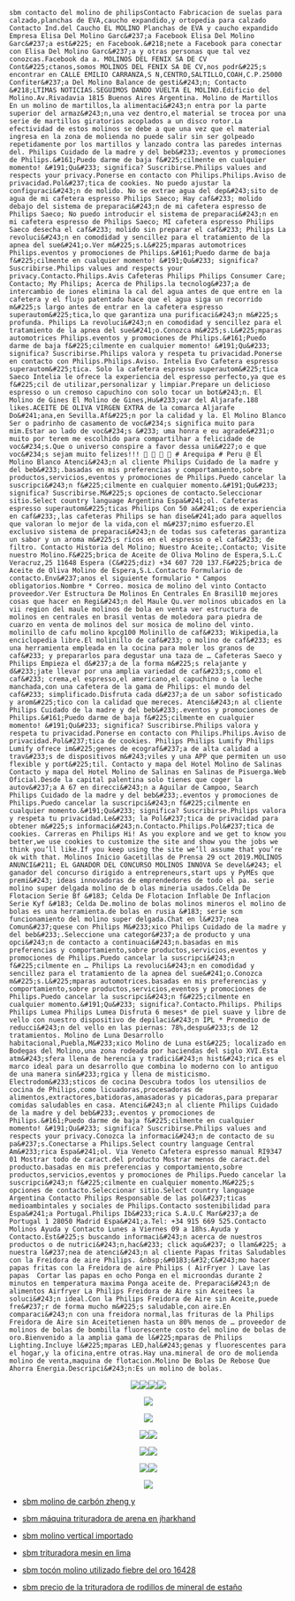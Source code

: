 
```
sbm contacto del molino de philipsContacto Fabricacion de suelas para calzado,planchas de EVA,caucho expandido,y ortopedia para calzado Contacto Ind.del Caucho EL MOLINO Planchas de EVA y caucho expandido Empresa Elisa Del Molino Garc&#237;a Facebook Elisa Del Molino Garc&#237;a est&#225; en Facebook.&#218;nete a Facebook para conectar con Elisa Del Molino Garc&#237;a y otras personas que tal vez conozcas.Facebook da a. MOLINOS DEL FENIX SA DE CV Cont&#225;ctanos,somos MOLINOS DEL FENIX SA DE CV,nos podr&#225;s encontrar en CALLE EMILIO CARRANZA,S N,CENTRO,SALTILLO,COAH,C.P.25000 Confiter&#237;a Del Molino Balance de gesti&#243;n; Contacto &#218;LTIMAS NOTICIAS.SEGUIMOS DANDO VUELTA EL MOLINO.Edificio del Molino.Av.Rivadavia 1815 Buenos Aires Argentina. Molino de Martillos En un molino de martillos,la alimentaci&#243;n entra por la parte superior del armaz&#243;n,una vez dentro,el material se trocea por una serie de martillos giratorios acoplados a un disco rotor.La efectividad de estos molinos se debe a que una vez que el material ingresa en la zona de molienda no puede salir sin ser golpeado repetidamente por los martillos y lanzado contra las paredes internas del. Philips Cuidado de la madre y del beb&#233;.eventos y promociones de Philips.&#161;Puedo darme de baja f&#225;cilmente en cualquier momento! &#191;Qu&#233; significa? Suscribirse.Philips values and respects your privacy.Ponerse en contacto con Philips.Philips.Aviso de privacidad.Pol&#237;tica de cookies. No puedo ajustar la configuraci&#243;n de molido. No se extrae agua del dep&#243;sito de agua de mi cafetera espresso Philips Saeco; Hay caf&#233; molido debajo del sistema de preparaci&#243;n de mi cafetera espresso de Philips Saeco; No puedo introducir el sistema de preparaci&#243;n en mi cafetera espresso de Philips Saeco; MI cafetera espresso Philips Saeco desecha el caf&#233; molido sin preparar el caf&#233; Philips La revoluci&#243;n en comodidad y sencillez para el tratamiento de la apnea del sue&#241;o.Ver m&#225;s.L&#225;mparas automotrices Philips.eventos y promociones de Philips.&#161;Puedo darme de baja f&#225;cilmente en cualquier momento! &#191;Qu&#233; significa? Suscribirse.Philips values and respects your privacy.Contacto.Philips.Avis Cafeteras Philips Philips Consumer Care; Contacto; My Philips; Acerca de Philips.la tecnolog&#237;a de intercambio de iones elimina la cal del agua antes de que entre en la cafetera y el flujo patentado hace que el agua siga un recorrido m&#225;s largo antes de entrar en la cafetera espresso superautom&#225;tica,lo que garantiza una purificaci&#243;n m&#225;s profunda. Philips La revoluci&#243;n en comodidad y sencillez para el tratamiento de la apnea del sue&#241;o.Conozca m&#225;s.L&#225;mparas automotrices Philips.eventos y promociones de Philips.&#161;Puedo darme de baja f&#225;cilmente en cualquier momento! &#191;Qu&#233; significa? Suscribirse.Philips valora y respeta tu privacidad.Ponerse en contacto con Philips.Philips.Aviso. Intelia Evo Cafetera espresso superautom&#225;tica. Solo la cafetera espresso superautom&#225;tica Saeco Intelia le ofrece la experiencia del espresso perfecto,ya que es f&#225;cil de utilizar,personalizar y limpiar.Prepare un delicioso espresso o un cremoso capuchino con solo tocar un bot&#243;n. El Molino de Gines El Molino de Gines,Hu&#233;var del Aljarafe.188 likes.ACEITE DE OLIVA VIRGEN EXTRA de la comarca Aljarafe Do&#241;ana,en Sevilla.Af&#225;n por la calidad y la. El Molino Blanco Ser o padrinho de casamento de voc&#234;s significa muito para mim.Estar ao lado de voc&#234;s &#233; uma honra e eu agrade&#231;o muito por terem me escolhido para compartilhar a felicidade de voc&#234;s.Que o universo conspire a favor dessa uni&#227;o e que voc&#234;s sejam muito felizes!!! 👫 👰 👔 🤵 # Arequipa # Peru @ El Molino Blanco Atenci&#243;n al cliente Philips Cuidado de la madre y del beb&#233;.basadas en mis preferencias y comportamiento,sobre productos,servicios,eventos y promociones de Philips.Puedo cancelar la suscripci&#243;n f&#225;cilmente en cualquier momento.&#191;Qu&#233; significa? Suscribirse.M&#225;s opciones de contacto.Seleccionar sitio.Select country language Argentina Espa&#241;ol. Cafeteras espresso superautom&#225;ticas Philips Con 50 a&#241;os de experiencia en caf&#233;,las cafeteras Philips se han dise&#241;ado para aquellos que valoran lo mejor de la vida,con el m&#237;nimo esfuerzo.El exclusivo sistema de preparaci&#243;n de todas sus cafeteras garantiza un sabor y un aroma m&#225;s ricos en el espresso o el caf&#233; de filtro. Contacto Historia del Molino; Nuestro Aceite;.Contacto; Visite nuestro Molino.F&#225;brica de Aceite de Oliva Molino de Espera,S.L.C Veracruz,25 11648 Espera (C&#225;diz) +34 607 720 137.F&#225;brica de Aceite de Oliva Molino de Espera,S.L.Contacto Formulario de contacto.Env&#237;anos el siguiente formulario * Campos obligatorios.Nombre * Correo. mosica de molino del vinto Contacto proveedor.Ver Estructura De Molinos En Centrales En Brasil10 mejores cosas que hacer en Regi&#243;n del Maule Qu.ver molinos ubicados en la vii region del maule molinos de bola en venta ver estructura de molinos en centrales en brasil ventas de moledora para piedra de cuarzo en venta de molinos del sur mosica de molino del vinto. molinillo de cafu molino kpcg100 Molinillo de caf&#233; Wikipedia,la enciclopedia libre.El molinillo de caf&#233; o molino de caf&#233; es una herramienta empleada en la cocina para moler los granos de caf&#233; y prepararlos para degustar una taza de … Cafeteras Saeco y Philips Empieza el d&#237;a de la forma m&#225;s relajante y d&#233;jate llevar por una amplia variedad de caf&#233;s,como el caf&#233; crema,el espresso,el americano,el capuchino o la leche manchada,con una cafetera de la gama de Philips: el mundo del caf&#233; simplificado.Disfruta cada d&#237;a de un sabor sofisticado y arom&#225;tico con la calidad que mereces. Atenci&#243;n al cliente Philips Cuidado de la madre y del beb&#233;.eventos y promociones de Philips.&#161;Puedo darme de baja f&#225;cilmente en cualquier momento! &#191;Qu&#233; significa? Suscribirse.Philips valora y respeta tu privacidad.Ponerse en contacto con Philips.Philips.Aviso de privacidad.Pol&#237;tica de cookies. Philips Philips Lumify Philips Lumify ofrece im&#225;genes de ecograf&#237;a de alta calidad a trav&#233;s de dispositivos m&#243;viles y una APP que permiten un uso flexible y port&#225;til. Contacto y mapa del Hotel Molino de Salinas Contacto y mapa del Hotel Molino de Salinas en Salinas de Pisuerga.Web Oficial.Desde la capital palentina solo tienes que coger la autov&#237;a A 67 en direcci&#243;n a Aguilar de Campoo, Search Philips Cuidado de la madre y del beb&#233;.eventos y promociones de Philips.Puedo cancelar la suscripci&#243;n f&#225;cilmente en cualquier momento.&#191;Qu&#233; significa? Suscribirse.Philips valora y respeta tu privacidad.Le&#233; la Pol&#237;tica de privacidad para obtener m&#225;s informaci&#243;n.Contacto.Philips.Pol&#237;tica de cookies. Carreras en Philips Hi! As you explore and we get to know you better,we use cookies to customize the site and show you the jobs we think you’ll like.If you keep using the site we’ll assume that you’re ok with that. Molinos Inicio Gacetillas de Prensa 29 oct 2019.MOLINOS ANUNCI&#211; EL GANADOR DEL CONCURSO MOLINOS INNOVA Se devel&#243; el ganador del concurso dirigido a entrepreneurs,start ups y PyMEs que premi&#243; ideas innovadoras de emprendedores de todo el pa. serie molino super delgada molino de b olas mineria usados.Celda De Flotacion Serie Bf &#183; Celda De Flotacion Inflable De Inflacion Serie Kyf &#183; Celda De.molino de bolas molinos mineros el molino de bolas es una herramienta.de bolas en rusia &#183; serie scm funcionamiento del molino super delgada.Chat en l&#237;nea Comun&#237;quese con Philips M&#233;xico Philips Cuidado de la madre y del beb&#233;.Seleccione una categor&#237;a de producto y una opci&#243;n de contacto a continuaci&#243;n.basadas en mis preferencias y comportamiento,sobre productos,servicios,eventos y promociones de Philips.Puedo cancelar la suscripci&#243;n f&#225;cilmente en … Philips La revoluci&#243;n en comodidad y sencillez para el tratamiento de la apnea del sue&#241;o.Conozca m&#225;s.L&#225;mparas automotrices.basadas en mis preferencias y comportamiento,sobre productos,servicios,eventos y promociones de Philips.Puedo cancelar la suscripci&#243;n f&#225;cilmente en cualquier momento.&#191;Qu&#233; significa?.Contacto.Philips. Philips Philips Lumea Philips Lumea Disfruta 6 meses* de piel suave y libre de vello con nuestro dispositivo de depilaci&#243;n IPL * Promedio de reducci&#243;n del vello en las piernas: 78%,despu&#233;s de 12 tratamientos. Molino de Luna Desarrollo habitacional,Puebla,M&#233;xico Molino de Luna est&#225; localizado en Bodegas del Molino,una zona rodeada por haciendas del siglo XVI.Esta atm&#243;sfera llena de herencia y tradici&#243;n hist&#243;rica es el marco ideal para un desarrollo que combina lo moderno con lo antiguo de una manera sin&#233;rgica y llena de misticismo. Electrodom&#233;sticos de cocina Descubra todos los utensilios de cocina de Philips,como licuadoras,procesadoras de alimentos,extractores,batidoras,amasadoras y picadoras,para preparar comidas saludables en casa. Atenci&#243;n al cliente Philips Cuidado de la madre y del beb&#233;.eventos y promociones de Philips.&#161;Puedo darme de baja f&#225;cilmente en cualquier momento! &#191;Qu&#233; significa? Suscribirse.Philips values and respects your privacy.Conozca la informaci&#243;n de contacto de su pa&#237;s.Conectarse a Philips.Select country language Central Am&#233;rica Espa&#241;ol. Via Veneto Cafetera espresso manual RI9347 01 Mostrar todo de caract.del producto Mostrar menos de caract.del producto.basadas en mis preferencias y comportamiento,sobre productos,servicios,eventos y promociones de Philips.Puedo cancelar la suscripci&#243;n f&#225;cilmente en cualquier momento.M&#225;s opciones de contacto.Seleccionar sitio.Select country language Argentina Contacto Philips Responsable de las pol&#237;ticas medioambintales y sociales de Philips.Contacto sostenibilidad para Espa&#241;a Portugal.Philips Ib&#233;rica S.A.U.C Mar&#237;a de Portugal 1 28050 Madrid Espa&#241;a.Tel: +34 915 669 525.Contacto Molinos Ayuda y Contacto Lunes a Viernes 09 a 18hs.Ayuda y Contacto.Est&#225;s buscando informaci&#243;n acerca de nuestros productos o de nutrici&#243;n,hac&#233; click aqu&#237; o llam&#225; a nuestra l&#237;nea de atenci&#243;n al cliente Papas fritas Saludables con la Freidora de aire Philips. &nbsp;&#0183;&#32;C&#243;mo hacer papas fritas con la Freidora de aire Philips ( AirFryer ) Lave las papas  Cortar las papas en ocho Ponga en el microondas durante 2 minutos en temperatura maxima Ponga aceite de. Preparaci&#243;n de alimentos Airfryer La Philips Freidora de Aire sin Aceitees la soluci&#243;n ideal.Con la Philips Freidora de Aire sin Aceite,puede fre&#237;r de forma mucho m&#225;s saludable,con aire.En comparaci&#243;n con una freidora normal,las frituras de la Philips Freidora de Aire sin Aceitetienen hasta un 80% menos de … proveedor de molinos de bolas de bombilla fluorescente costo del molino de bolas de oro.Bienvenido a la amplia gama de l&#225;mparas de Philips Lighting.Incluye l&#225;mparas LED,hal&#243;genas y fluorescentes para el hogar,y la oficina,entre otras.Hay una.mineral de oro de molienda molino de venta,maquina de flotacion.Molino De Bolas De Rebose Que Ahorra Energia.Descripci&#243;n:Es un molino de bolas. 
```

<div align="center">

<a href="https://es-mill.shibang-china.com/github&k=sbm+contacto+del+molino+de+philips"><img src="https://static.shibang-china.com/es/mill/index.jpg"></a><a href="https://es-mill.shibang-china.com/materials.htmlgithub&k=sbm+contacto+del+molino+de+philips"><img src="https://static.shibang-china.com/es/mill/materials.jpg"></a><a href="https://es-mill.shibang-china.com/about.htmlgithub&k=sbm+contacto+del+molino+de+philips"><img src="https://static.shibang-china.com/es/mill/about.jpg"></a><a href="https://es-mill.shibang-china.com/contact.htmlgithub&k=sbm+contacto+del+molino+de+philips"><img src="https://static.shibang-china.com/es/mill/contact.jpg"></a>

<a href="https://es-mill.shibang-china.com/github&k=sbm+contacto+del+molino+de+philips"><img src="https://static.shibang-china.com/es/mill/banner.jpg"></a>

<a href="https://swt.shibang-china.com/github&k=sbm+contacto+del+molino+de+philips"><img src="https://static.shibang-china.com/es/mill/chat.jpg"></a>

<a href="https://es-mill.shibang-china.com/products/vertical-roller-mill.htmlgithub&k=sbm+contacto+del+molino+de+philips"><img src="https://static.shibang-china.com/es/mill/vertical.jpg"></a><a href="https://es-mill.shibang-china.com/products/raymond-mill.htmlgithub&k=sbm+contacto+del+molino+de+philips"><img src="https://static.shibang-china.com/es/mill/raymond.jpg"></a>

<a href="https://es-mill.shibang-china.com/products/ultrafine-grinding-mill.htmlgithub&k=sbm+contacto+del+molino+de+philips"><img src="https://static.shibang-china.com/es/mill/ultrafine.jpg"></a><a href="https://es-mill.shibang-china.com/products/trapezium-grinding-mill.htmlgithub&k=sbm+contacto+del+molino+de+philips"><img src="https://static.shibang-china.com/es/mill/trapezium.jpg"></a>

<a href="https://es-mill.shibang-china.com/products/ball-mill.htmlgithub&k=sbm+contacto+del+molino+de+philips"><img src="https://static.shibang-china.com/es/mill/ball.jpg"></a><a href="https://es-mill.shibang-china.com/products/hammer-mill.htmlgithub&k=sbm+contacto+del+molino+de+philips"><img src="https://static.shibang-china.com/es/mill/hammer.jpg"></a>

<a href="https://swt.shibang-china.com/github&k=sbm+contacto+del+molino+de+philips"><img src="https://static.shibang-china.com/es/mill/case.jpg"></a>

</div>


* [sbm molino de carbón zheng y](sbm%20molino%20de%20carb%C3%B3n%20zheng%20y.md)

* [sbm máquina trituradora de arena en jharkhand](sbm%20m%C3%A1quina%20trituradora%20de%20arena%20en%20jharkhand.md)

* [sbm molino vertical importado](sbm%20molino%20vertical%20importado.md)

* [sbm trituradora mesin en lima](sbm%20trituradora%20mesin%20en%20lima.md)

* [sbm tocón molino utilizado fiebre del oro 16428](sbm%20toc%C3%B3n%20molino%20utilizado%20fiebre%20del%20oro%2016428.md)

* [sbm precio de la trituradora de rodillos de mineral de estaño](sbm%20precio%20de%20la%20trituradora%20de%20rodillos%20de%20mineral%20de%20esta%C3%B1o.md)